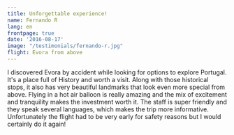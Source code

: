 ```yaml
---
title: Unforgettable experience!
name: Fernando R
lang: en
frontpage: true
date: '2016-08-17'
image: "/testimonials/fernando-r.jpg"
flight: Evora from above
---
```


I discovered Evora by accident while looking for options to explore Portugal.
It's a place full of History and worth a visit. Along with those historical stops, it also has very beautiful landmarks that look even more special from above.
Flying in a hot air balloon is really amazing and the mix of excitement and tranquility makes the investment worth it.
The staff is super friendly and they speak several languages, which makes the trip more informative.
Unfortunately the flight had to be very early for safety reasons but I would certainly do it again!
